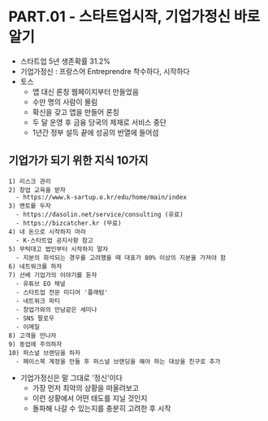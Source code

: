 # PART.01 - 스타트업시작, 기업가정신 바로 알기
  - 스타트업 5년 생존확률 31.2%
  - 기업가정신 : 프랑스어 Entreprendre 착수하다, 시작하다
  - 토스
    - 앱 대신 론칭 웹페이지부터 만들었음
    - 수만 명의 사람이 몰림
    - 확신을 갖고 앱을 만들어 론칭
    - 두 달 운영 후 금융 당국의 제재로 서비스 중단
    - 1년간 정부 설득 끝에 성공의 반열에 들어섬

  ## 기업가가 되기 위한 지식 10가지
    1) 리스크 관리
    2) 창업 교육을 받자
      - https://www.k-sartup.o.kr/edu/home/main/index
    3) 멘토를 두자
      - https://dasolin.net/service/consulting (유료)
      - https://bizcatcher.kr (무료)
    4) 내 돈으로 시작하지 마라
      - K-스타트업 공지사항 참고
    5) 무턱대고 법인부터 시작하지 말자
      - 지분의 희석되는 경우를 고려했을 때 대표가 80% 이상의 지분을 가져야 함
    6) 네트워크를 하자
    7) 선배 기업가의 이야기를 듣자
      - 유튜브 EO 채널
      - 스타트업 전문 미디어 '플래텀'
      - 네트워크 파티
      - 창업가와의 만남같은 세미나
      - SNS 팔로우
      - 이메일
    8) 고객을 만나자
    9) 동업에 주의하자
    10) 퍼스널 브랜딩을 하자
      - 페이스북 계정을 만들 후 퍼스널 브랜딩을 해야 하는 대상을 친구로 추가

  - 기업가정신은 말 그대로 '정신'이다
    - 가장 먼저 최악의 상황을 떠올려보고 
    - 이런 상황에서 어떤 태도를 지닐 것인지
    - 돌파해 나갈 수 있는지를 충분히 고려한 후 시작
